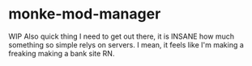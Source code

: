# monke-mod-manager
WIP
Also quick thing I need to get out there, it is INSANE how much something so simple relys on servers. I mean, it feels like I'm making a freaking making a bank site RN.
